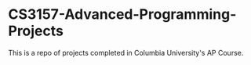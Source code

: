 # CS3157-Advanced-Programming-Projects

This is a repo of projects completed in Columbia University's AP Course. 
